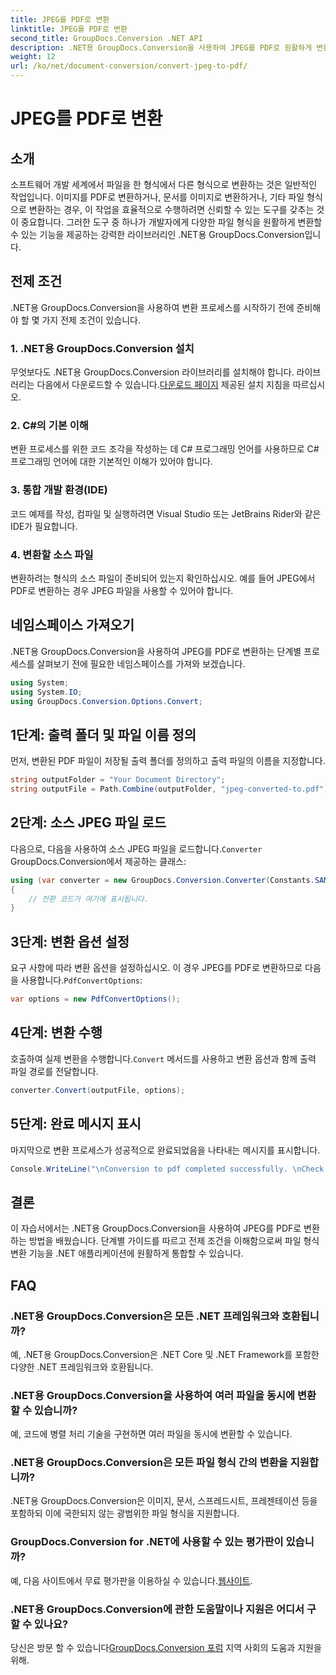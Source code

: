 ```yaml
---
title: JPEG를 PDF로 변환
linktitle: JPEG를 PDF로 변환
second_title: GroupDocs.Conversion .NET API
description: .NET용 GroupDocs.Conversion을 사용하여 JPEG를 PDF로 원활하게 변환하세요. 효율적인 파일 형식 변환을 위한 단계별 가이드를 따르세요.
weight: 12
url: /ko/net/document-conversion/convert-jpeg-to-pdf/
---
```


# JPEG를 PDF로 변환

## 소개
소프트웨어 개발 세계에서 파일을 한 형식에서 다른 형식으로 변환하는 것은 일반적인 작업입니다. 이미지를 PDF로 변환하거나, 문서를 이미지로 변환하거나, 기타 파일 형식으로 변환하는 경우, 이 작업을 효율적으로 수행하려면 신뢰할 수 있는 도구를 갖추는 것이 중요합니다. 그러한 도구 중 하나가 개발자에게 다양한 파일 형식을 원활하게 변환할 수 있는 기능을 제공하는 강력한 라이브러리인 .NET용 GroupDocs.Conversion입니다.
## 전제 조건
.NET용 GroupDocs.Conversion을 사용하여 변환 프로세스를 시작하기 전에 준비해야 할 몇 가지 전제 조건이 있습니다.
### 1. .NET용 GroupDocs.Conversion 설치
 무엇보다도 .NET용 GroupDocs.Conversion 라이브러리를 설치해야 합니다. 라이브러리는 다음에서 다운로드할 수 있습니다.[다운로드 페이지](https://releases.groupdocs.com/conversion/net/) 제공된 설치 지침을 따르십시오.
### 2. C#의 기본 이해
변환 프로세스를 위한 코드 조각을 작성하는 데 C# 프로그래밍 언어를 사용하므로 C# 프로그래밍 언어에 대한 기본적인 이해가 있어야 합니다.
### 3. 통합 개발 환경(IDE)
코드 예제를 작성, 컴파일 및 실행하려면 Visual Studio 또는 JetBrains Rider와 같은 IDE가 필요합니다.
### 4. 변환할 소스 파일
변환하려는 형식의 소스 파일이 준비되어 있는지 확인하십시오. 예를 들어 JPEG에서 PDF로 변환하는 경우 JPEG 파일을 사용할 수 있어야 합니다.

## 네임스페이스 가져오기
.NET용 GroupDocs.Conversion을 사용하여 JPEG를 PDF로 변환하는 단계별 프로세스를 살펴보기 전에 필요한 네임스페이스를 가져와 보겠습니다.
```csharp
using System;
using System.IO;
using GroupDocs.Conversion.Options.Convert;
```

## 1단계: 출력 폴더 및 파일 이름 정의
먼저, 변환된 PDF 파일이 저장될 출력 폴더를 정의하고 출력 파일의 이름을 지정합니다.
```csharp
string outputFolder = "Your Document Directory";
string outputFile = Path.Combine(outputFolder, "jpeg-converted-to.pdf");
```
## 2단계: 소스 JPEG 파일 로드
 다음으로, 다음을 사용하여 소스 JPEG 파일을 로드합니다.`Converter` GroupDocs.Conversion에서 제공하는 클래스:
```csharp
using (var converter = new GroupDocs.Conversion.Converter(Constants.SAMPLE_JPEG))
{
    // 전환 코드가 여기에 표시됩니다.
}
```
## 3단계: 변환 옵션 설정
요구 사항에 따라 변환 옵션을 설정하십시오. 이 경우 JPEG를 PDF로 변환하므로 다음을 사용합니다.`PdfConvertOptions`:
```csharp
var options = new PdfConvertOptions();
```
## 4단계: 변환 수행
 호출하여 실제 변환을 수행합니다.`Convert` 메서드를 사용하고 변환 옵션과 함께 출력 파일 경로를 전달합니다.
```csharp
converter.Convert(outputFile, options);
```
## 5단계: 완료 메시지 표시
마지막으로 변환 프로세스가 성공적으로 완료되었음을 나타내는 메시지를 표시합니다.
```csharp
Console.WriteLine("\nConversion to pdf completed successfully. \nCheck output in {0}", outputFolder);
```

## 결론
이 자습서에서는 .NET용 GroupDocs.Conversion을 사용하여 JPEG를 PDF로 변환하는 방법을 배웠습니다. 단계별 가이드를 따르고 전제 조건을 이해함으로써 파일 형식 변환 기능을 .NET 애플리케이션에 원활하게 통합할 수 있습니다.
## FAQ
### .NET용 GroupDocs.Conversion은 모든 .NET 프레임워크와 호환됩니까?
예, .NET용 GroupDocs.Conversion은 .NET Core 및 .NET Framework를 포함한 다양한 .NET 프레임워크와 호환됩니다.
### .NET용 GroupDocs.Conversion을 사용하여 여러 파일을 동시에 변환할 수 있습니까?
예, 코드에 병렬 처리 기술을 구현하면 여러 파일을 동시에 변환할 수 있습니다.
### .NET용 GroupDocs.Conversion은 모든 파일 형식 간의 변환을 지원합니까?
.NET용 GroupDocs.Conversion은 이미지, 문서, 스프레드시트, 프레젠테이션 등을 포함하되 이에 국한되지 않는 광범위한 파일 형식을 지원합니다.
### GroupDocs.Conversion for .NET에 사용할 수 있는 평가판이 있습니까?
 예, 다음 사이트에서 무료 평가판을 이용하실 수 있습니다.[웹사이트](https://releases.groupdocs.com/).
### .NET용 GroupDocs.Conversion에 관한 도움말이나 지원은 어디서 구할 수 있나요?
 당신은 방문 할 수 있습니다[GroupDocs.Conversion 포럼](https://forum.groupdocs.com/c/conversion/11) 지역 사회의 도움과 지원을 위해.